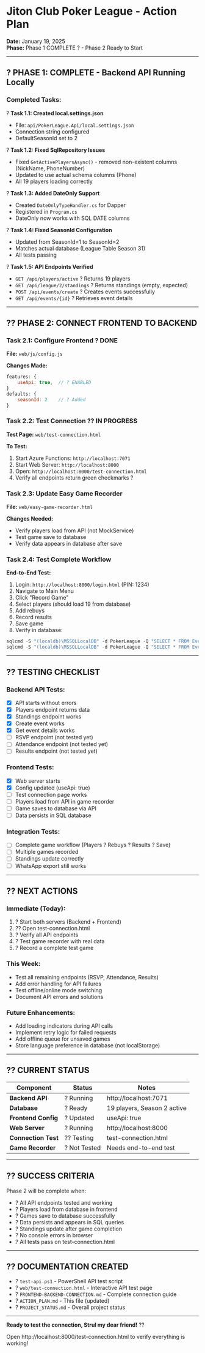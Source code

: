 # Jiton Club Poker League - Action Plan
**Date:** January 19, 2025  
**Phase:** Phase 1 COMPLETE ? - Phase 2 Ready to Start

---

## ? **PHASE 1: COMPLETE - Backend API Running Locally**

### **Completed Tasks:**

? **Task 1.1: Created local.settings.json**
- File: `api/PokerLeague.Api/local.settings.json`
- Connection string configured
- DefaultSeasonId set to 2

? **Task 1.2: Fixed SqlRepository Issues**
- Fixed `GetActivePlayersAsync()` - removed non-existent columns (NickName, PhoneNumber)
- Updated to use actual schema columns (Phone)
- All 19 players loading correctly

? **Task 1.3: Added DateOnly Support**
- Created `DateOnlyTypeHandler.cs` for Dapper
- Registered in `Program.cs`
- DateOnly now works with SQL DATE columns

? **Task 1.4: Fixed SeasonId Configuration**
- Updated from SeasonId=1 to SeasonId=2
- Matches actual database (League Table Season 31)
- All tests passing

? **Task 1.5: API Endpoints Verified**
- `GET /api/players/active` ? Returns 19 players
- `GET /api/league/2/standings` ? Returns standings (empty, expected)
- `POST /api/events/create` ? Creates events successfully
- `GET /api/events/{id}` ? Retrieves event details

---

## ?? **PHASE 2: CONNECT FRONTEND TO BACKEND**

### **Task 2.1: Configure Frontend** ? DONE
**File:** `web/js/config.js`

**Changes Made:**
```javascript
features: {
    useApi: true,  // ? ENABLED
}
defaults: {
    seasonId: 2    // ? Added
}
```

### **Task 2.2: Test Connection** ?? IN PROGRESS
**Test Page:** `web/test-connection.html`

**To Test:**
1. Start Azure Functions: `http://localhost:7071`
2. Start Web Server: `http://localhost:8000`
3. Open: `http://localhost:8000/test-connection.html`
4. Verify all endpoints return green checkmarks ?

### **Task 2.3: Update Easy Game Recorder**
**File:** `web/easy-game-recorder.html`

**Changes Needed:**
- Verify players load from API (not MockService)
- Test game save to database
- Verify data appears in database after save

### **Task 2.4: Test Complete Workflow**

**End-to-End Test:**
1. Login: `http://localhost:8000/login.html` (PIN: 1234)
2. Navigate to Main Menu
3. Click "Record Game"
4. Select players (should load 19 from database)
5. Add rebuys
6. Record results
7. Save game
8. Verify in database:
```powershell
sqlcmd -S "(localdb)\MSSQLLocalDB" -d PokerLeague -Q "SELECT * FROM Events ORDER BY EventId DESC"
sqlcmd -S "(localdb)\MSSQLLocalDB" -d PokerLeague -Q "SELECT * FROM EventPlayers ORDER BY EventPlayerId DESC"
```

---

## ?? **TESTING CHECKLIST**

### **Backend API Tests:**
- [x] API starts without errors
- [x] Players endpoint returns data
- [x] Standings endpoint works
- [x] Create event works
- [x] Get event details works
- [ ] RSVP endpoint (not tested yet)
- [ ] Attendance endpoint (not tested yet)
- [ ] Results endpoint (not tested yet)

### **Frontend Tests:**
- [x] Web server starts
- [x] Config updated (useApi: true)
- [ ] Test connection page works
- [ ] Players load from API in game recorder
- [ ] Game saves to database via API
- [ ] Data persists in SQL database

### **Integration Tests:**
- [ ] Complete game workflow (Players ? Rebuys ? Results ? Save)
- [ ] Multiple games recorded
- [ ] Standings update correctly
- [ ] WhatsApp export still works

---

## ?? **NEXT ACTIONS**

### **Immediate (Today):**
1. ? Start both servers (Backend + Frontend)
2. ?? Open test-connection.html
3. ? Verify all API endpoints
4. ? Test game recorder with real data
5. ? Record a complete test game

### **This Week:**
- Test all remaining endpoints (RSVP, Attendance, Results)
- Add error handling for API failures
- Test offline/online mode switching
- Document API errors and solutions

### **Future Enhancements:**
- Add loading indicators during API calls
- Implement retry logic for failed requests
- Add offline queue for unsaved games
- Store language preference in database (not localStorage)

---

## ?? **CURRENT STATUS**

| Component | Status | Notes |
|-----------|--------|-------|
| **Backend API** | ? Running | http://localhost:7071 |
| **Database** | ? Ready | 19 players, Season 2 active |
| **Frontend Config** | ? Updated | useApi: true |
| **Web Server** | ? Running | http://localhost:8000 |
| **Connection Test** | ?? Testing | test-connection.html |
| **Game Recorder** | ? Not Tested | Needs end-to-end test |

---

## ?? **SUCCESS CRITERIA**

Phase 2 will be complete when:
- ? All API endpoints tested and working
- ? Players load from database in frontend
- ? Games save to database successfully
- ? Data persists and appears in SQL queries
- ? Standings update after game completion
- ? No console errors in browser
- ? All tests pass on test-connection.html

---

## ?? **DOCUMENTATION CREATED**

- ? `test-api.ps1` - PowerShell API test script
- ? `web/test-connection.html` - Interactive API test page
- ? `FRONTEND-BACKEND-CONNECTION.md` - Complete connection guide
- ? `ACTION_PLAN.md` - This file (updated)
- ? `PROJECT_STATUS.md` - Overall project status

---

**Ready to test the connection, Strul my dear friend!** ??

Open http://localhost:8000/test-connection.html to verify everything is working!
